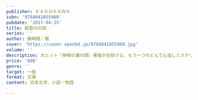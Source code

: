 ```yaml
---
publisher: ＫＡＤＯＫＡＷＡ
isbn: '9784041055960'
pubdate: '2017-04-25'
title: 殺意の対談
series: ''
author: 藤崎翔／著
cover: 'https://cover.openbd.jp/9784041055960.jpg'
volume: ''
description: 大ヒット『神様の裏の顔』著者が仕掛ける、もう一つのどんでん返しミステリ
price: '680'
genre: ''
target: 一般
format: 文庫
content: 日本文学、小説・物語

---
```

